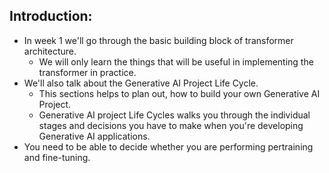 ## Introduction:
- In week 1 we'll go through the basic building block of transformer architecture.
    - We will only learn the things that will be useful in implementing the transformer in practice.
- We'll also talk about the Generative AI Project Life Cycle.
    - This sections helps to plan out, how to build your own Generative AI Project.
    - Generative AI project Life Cycles walks you through the individual stages and decisions you have to make when you're developing Generative AI applications.
- You need to be able to decide whether you are performing pertraining and fine-tuning.